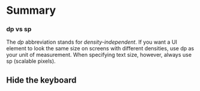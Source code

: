 # Summary

### dp vs sp

The *dp* abbreviation stands for *density-independent*. If you want a UI element to look the same size on screens with different densities, use dp as your unit of measurement. When specifying text size, however, always use sp (scalable pixels).

## Hide the keyboard

